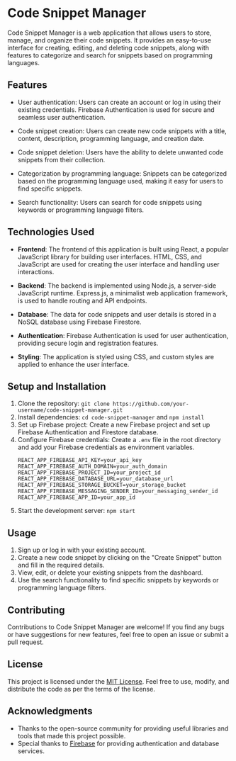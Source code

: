 # Code Snippet Manager


Code Snippet Manager is a web application that allows users to store, manage, and organize their code snippets. It provides an easy-to-use interface for creating, editing, and deleting code snippets, along with features to categorize and search for snippets based on programming languages.

## Features

- User authentication: Users can create an account or log in using their existing credentials. Firebase Authentication is used for secure and seamless user authentication.

- Code snippet creation: Users can create new code snippets with a title, content, description, programming language, and creation date.

- Code snippet deletion: Users have the ability to delete unwanted code snippets from their collection.

- Categorization by programming language: Snippets can be categorized based on the programming language used, making it easy for users to find specific snippets.

- Search functionality: Users can search for code snippets using keywords or programming language filters.

## Technologies Used

- **Frontend**: The frontend of this application is built using React, a popular JavaScript library for building user interfaces. HTML, CSS, and JavaScript are used for creating the user interface and handling user interactions.

- **Backend**: The backend is implemented using Node.js, a server-side JavaScript runtime. Express.js, a minimalist web application framework, is used to handle routing and API endpoints.

- **Database**: The data for code snippets and user details is stored in a NoSQL database using Firebase Firestore.

- **Authentication**: Firebase Authentication is used for user authentication, providing secure login and registration features.

- **Styling**: The application is styled using CSS, and custom styles are applied to enhance the user interface.

## Setup and Installation

1. Clone the repository: `git clone https://github.com/your-username/code-snippet-manager.git`
2. Install dependencies: `cd code-snippet-manager` and `npm install`
3. Set up Firebase project: Create a new Firebase project and set up Firebase Authentication and Firestore database.
4. Configure Firebase credentials: Create a `.env` file in the root directory and add your Firebase credentials as environment variables.
   ```
   REACT_APP_FIREBASE_API_KEY=your_api_key
   REACT_APP_FIREBASE_AUTH_DOMAIN=your_auth_domain
   REACT_APP_FIREBASE_PROJECT_ID=your_project_id
   REACT_APP_FIREBASE_DATABASE_URL=your_database_url
   REACT_APP_FIREBASE_STORAGE_BUCKET=your_storage_bucket
   REACT_APP_FIREBASE_MESSAGING_SENDER_ID=your_messaging_sender_id
   REACT_APP_FIREBASE_APP_ID=your_app_id
   ```
5. Start the development server: `npm start`

## Usage

1. Sign up or log in with your existing account.
2. Create a new code snippet by clicking on the "Create Snippet" button and fill in the required details.
3. View, edit, or delete your existing snippets from the dashboard.
4. Use the search functionality to find specific snippets by keywords or programming language filters.

## Contributing

Contributions to Code Snippet Manager are welcome! If you find any bugs or have suggestions for new features, feel free to open an issue or submit a pull request.

## License

This project is licensed under the [MIT License](https://opensource.org/licenses/MIT). Feel free to use, modify, and distribute the code as per the terms of the license.

## Acknowledgments

- Thanks to the open-source community for providing useful libraries and tools that made this project possible.
- Special thanks to [Firebase](https://firebase.google.com/) for providing authentication and database services.
